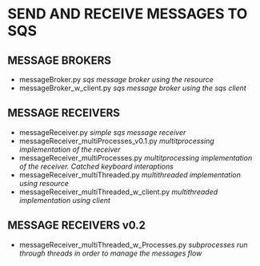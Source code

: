 # SEND AND RECEIVE MESSAGES TO SQS

## MESSAGE BROKERS
* messageBroker.py _sqs message broker using the resource_
* messageBroker_w_client.py _sqs message broker using the sqs client_

## MESSAGE RECEIVERS
* messageReceiver.py _simple sqs message receiver_
* messageReceiver_multiProcesses_v0.1.py _multitprocessing implementation of the receiver_
* messageReceiver_multiProcesses.py _multitprocessing implementation of the receiver. Catched keyboard interaptions_
* messageReceiver_multiThreaded.py _multithreaded implementation using resource_
* messageReceiver_multiThreaded_w_client.py _multithreaded implementation using client_

## MESSAGE RECEIVERS v0.2
* messageReceiver_multiThreaded_w_Processes.py _subprocesses run through threads in order to manage the messages flow_
